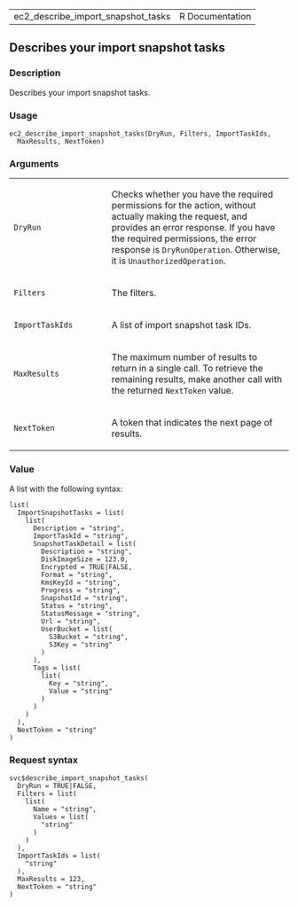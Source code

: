 <table style="width: 100%;">
<tbody>
<tr class="odd">
<td>ec2_describe_import_snapshot_tasks</td>
<td style="text-align: right;">R Documentation</td>
</tr>
</tbody>
</table>

## Describes your import snapshot tasks

### Description

Describes your import snapshot tasks.

### Usage

    ec2_describe_import_snapshot_tasks(DryRun, Filters, ImportTaskIds,
      MaxResults, NextToken)

### Arguments

<table>
<colgroup>
<col style="width: 35%" />
<col style="width: 65%" />
</colgroup>
<tbody>
<tr class="odd">
<td><code
id="ec2_describe_import_snapshot_tasks_:_DryRun">DryRun</code></td>
<td><p>Checks whether you have the required permissions for the action,
without actually making the request, and provides an error response. If
you have the required permissions, the error response is
<code>DryRunOperation</code>. Otherwise, it is
<code>UnauthorizedOperation</code>.</p></td>
</tr>
<tr class="even">
<td><code
id="ec2_describe_import_snapshot_tasks_:_Filters">Filters</code></td>
<td><p>The filters.</p></td>
</tr>
<tr class="odd">
<td><code
id="ec2_describe_import_snapshot_tasks_:_ImportTaskIds">ImportTaskIds</code></td>
<td><p>A list of import snapshot task IDs.</p></td>
</tr>
<tr class="even">
<td><code
id="ec2_describe_import_snapshot_tasks_:_MaxResults">MaxResults</code></td>
<td><p>The maximum number of results to return in a single call. To
retrieve the remaining results, make another call with the returned
<code>NextToken</code> value.</p></td>
</tr>
<tr class="odd">
<td><code
id="ec2_describe_import_snapshot_tasks_:_NextToken">NextToken</code></td>
<td><p>A token that indicates the next page of results.</p></td>
</tr>
</tbody>
</table>

### Value

A list with the following syntax:

    list(
      ImportSnapshotTasks = list(
        list(
          Description = "string",
          ImportTaskId = "string",
          SnapshotTaskDetail = list(
            Description = "string",
            DiskImageSize = 123.0,
            Encrypted = TRUE|FALSE,
            Format = "string",
            KmsKeyId = "string",
            Progress = "string",
            SnapshotId = "string",
            Status = "string",
            StatusMessage = "string",
            Url = "string",
            UserBucket = list(
              S3Bucket = "string",
              S3Key = "string"
            )
          ),
          Tags = list(
            list(
              Key = "string",
              Value = "string"
            )
          )
        )
      ),
      NextToken = "string"
    )

### Request syntax

    svc$describe_import_snapshot_tasks(
      DryRun = TRUE|FALSE,
      Filters = list(
        list(
          Name = "string",
          Values = list(
            "string"
          )
        )
      ),
      ImportTaskIds = list(
        "string"
      ),
      MaxResults = 123,
      NextToken = "string"
    )
